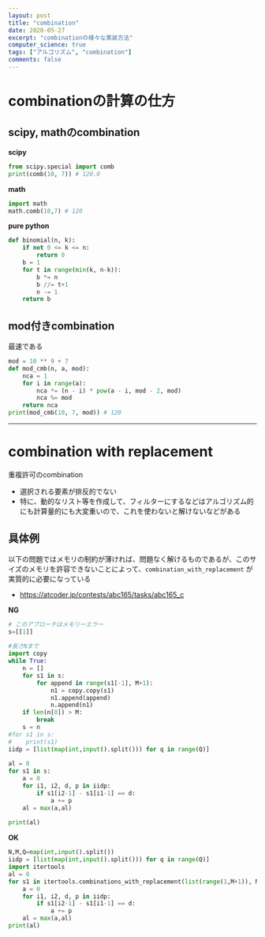 ```yaml
---
layout: post
title: "combination"
date: 2020-05-27
excerpt: "combinationの様々な実装方法"
computer_science: true
tags: ["アルゴリズム", "combination"]
comments: false
---
```


# combinationの計算の仕方

## scipy, mathのcombination

**scipy**  
```python
from scipy.special import comb
print(comb(10, 7)) # 120.0
```

**math**  
```python
import math
math.comb(10,7) # 120
```

**pure python**  
```python
def binomial(n, k):
    if not 0 <= k <= n:
        return 0
    b = 1
    for t in range(min(k, n-k)):
        b *= n
        b //= t+1
        n -= 1
    return b
```

## mod付きcombination
最速である  
```python
mod = 10 ** 9 + 7
def mod_cmb(n, a, mod):
    nca = 1
    for i in range(a):
        nca *= (n - i) * pow(a - i, mod - 2, mod)
        nca %= mod
    return nca
print(mod_cmb(10, 7, mod)) # 120
```

---

# combination with replacement
重複許可のcombination
 - 選択される要素が排反的でない
 - 特に、動的なリスト等を作成して、フィルターにするなどはアルゴリズム的にも計算量的にも大変重いので、これを使わないと解けないなどがある

## 具体例

以下の問題ではメモリの制約が薄ければ、問題なく解けるものであるが、このサイズのメモリを許容できないことによって、`combination_with_replacement` が実質的に必要になっている

 - https://atcoder.jp/contests/abc165/tasks/abc165_c

**NG** 
```python
# このアプローチはメモリーエラー
s=[[1]]
 
#長さNまで
import copy
while True:
    n = []
    for s1 in s:
        for append in range(s1[-1], M+1):
            n1 = copy.copy(s1)
            n1.append(append)
            n.append(n1)
    if len(n[0]) > M:
        break
    s = n
#for s1 in s:
#    print(s1)
iidp = [list(map(int,input().split())) for q in range(Q)]
 
al = 0
for s1 in s:
    a = 0
    for i1, i2, d, p in iidp:
        if s1[i2-1] - s1[i1-1] == d:
            a += p
    al = max(a,al)
 
print(al)
```

**OK**  
```python
N,M,Q=map(int,input().split())
iidp = [list(map(int,input().split())) for q in range(Q)]
import itertools
al = 0
for s1 in itertools.combinations_with_replacement(list(range(1,M+1)), N):
    a = 0
    for i1, i2, d, p in iidp:
        if s1[i2-1] - s1[i1-1] == d:
            a += p
    al = max(a,al)
print(al)
```
